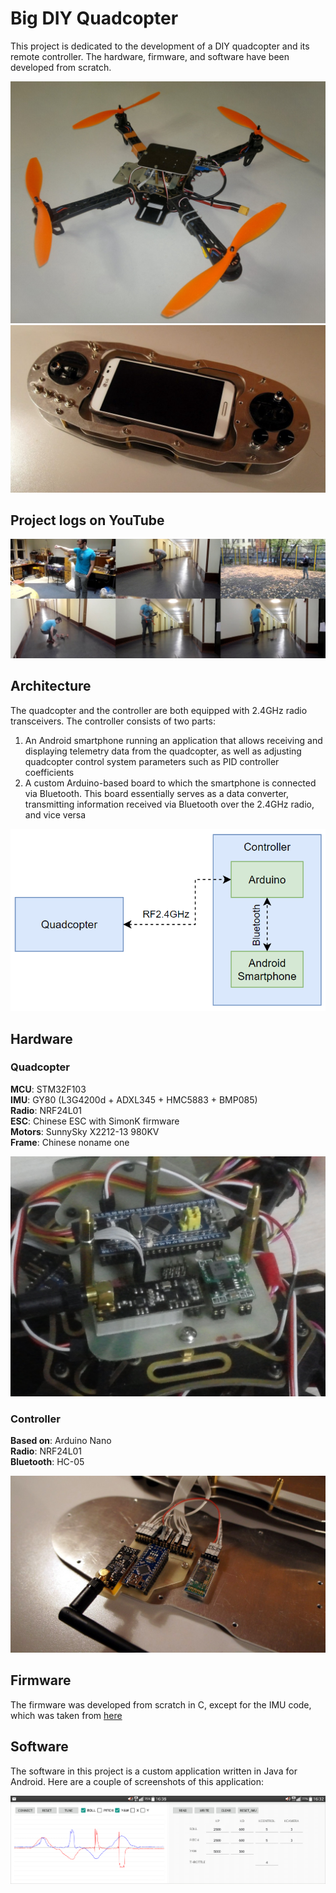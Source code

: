 # Big DIY Quadcopter

This project is dedicated to the development of a DIY quadcopter and its remote controller. The hardware, firmware, and software have been developed from scratch.

![](images/bqcopter.jpg)
![](images/transmitter.jpg)

## Project logs on YouTube

[![](images/youtube_playlist_thumbnails.jpg)](https://www.youtube.com/playlist?list=PLp3uHHNT_1wAUe_-DQOpaPoW9ktin12r7)

## Architecture

The quadcopter and the controller are both equipped with 2.4GHz radio transceivers. The controller consists of two parts:

1. An Android smartphone running an application that allows receiving and displaying telemetry data from the quadcopter, as well as adjusting quadcopter control system parameters such as PID controller coefficients
2. A custom Arduino-based board to which the smartphone is connected via Bluetooth. This board essentially serves as a data converter, transmitting information received via Bluetooth over the 2.4GHz radio, and vice versa

![](images/diagram_updated.png)

## Hardware

### Quadcopter

**MCU**: STM32F103  
**IMU**: GY80 (L3G4200d + ADXL345 + HMC5883 + BMP085)  
**Radio**: NRF24L01  
**ESC**: Chinese ESC with SimonK firmware  
**Motors**: SunnySky X2212-13 980KV  
**Frame**: Chinese noname one  

![](images/board.jpg)

### Controller

**Based on**: Arduino Nano  
**Radio**: NRF24L01  
**Bluetooth**: HC-05  

![](images/controller_new.jpg)

## Firmware  

The firmware was developed from scratch in C, except for the IMU code, which was taken from [here](https://x-io.co.uk/open-source-imu-and-ahrs-algorithms/)

## Software

The software in this project is a custom application written in Java for Android. Here are a couple of screenshots of this application:

![](images/android1plus2.png)

